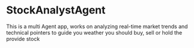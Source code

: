# StockAnalystAgent
This is a multi Agent app, works on analyzing real-time market trends and technical pointers to guide you weather you should buy, sell or hold the provide stock
